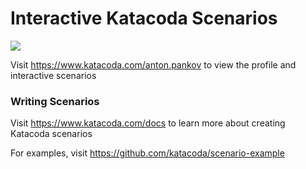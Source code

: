 # Interactive Katacoda Scenarios

[![](http://shields.katacoda.com/katacoda/anton.pankov/count.svg)](https://www.katacoda.com/anton.pankov "Get your profile on Katacoda.com")

Visit https://www.katacoda.com/anton.pankov to view the profile and interactive scenarios

### Writing Scenarios
Visit https://www.katacoda.com/docs to learn more about creating Katacoda scenarios

For examples, visit https://github.com/katacoda/scenario-example
